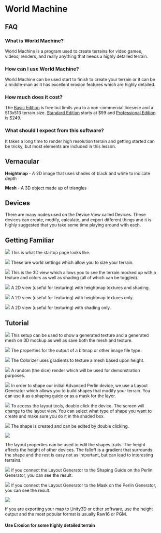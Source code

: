 # World Machine
## FAQ
### What is World Machine?
World Machine is a program used to create terrains for video games, videos, renders, and really anything that needs a highly detailed terrain.
### How can I use World Machine?
World Machine can be used start to finish to create your terrain or it can be a middle-man as it has excellent erosion features which are highly detailed.
### How much does it cost?
The [Basic Edition](http://www.world-machine.com/download.php) is free but limits you to a non-commercial licesnse and a 513x513 terrain size. [Standard Edition](http://www.world-machine.com/download.php?page=buy) starts at $99 and [Professional Edition](http://www.world-machine.com/download.php?page=buy) is $249.
### What should I expect from this software?
It takes a long time to render high resolution terrain and getting started can be tricky, but most elements are included in this lesson.

## Vernacular 
**Heightmap** - A 2D image that uses shades of black and white to indicate depth

**Mesh** - A 3D object made up of triangles

## Devices
There are many nodes used on the Device View called Devices. These devices can create, modify, calculate, and export different things and it is highly suggested that you take some time playing around with each.

## Getting Familiar
![](wmstartup.PNG)
This is what the startup page looks like.

![](wmsettings.png)
These are world settings which allow you to size your terrain.

![](wm3dview.PNG)
This is the 3D view which allows you to see the terrain mocked up with a texture and colors as well as shading (all of which can be toggled).

![](wmhands2d.PNG)
A 2D view (useful for texturing) with heightmap textures and shading.

![](wmh2d.PNG)
A 2D view (useful for texturing) with heightmap textures only.

![](wms2d.PNG)
A 2D view (useful for texturing) with shading only.

## Tutorial
![](wmgettexture.PNG)
This setup can be used to show a generated texture and a generated mesh on 3D mockup as well as save both the mesh and texture.

![](wmoutputtext.PNG)
The properties for the output of a bitmap or other image file type.

![](wmcolorizer.PNG)
The Colorizer uses gradients to texture a mesh based upon height.

![](wmrenderrandom.PNG)
A random (the dice) render which will be used for demonstration purposes.

![](wmshapingwithlayout.PNG)
In order to shape our initial Advanced Perlin device, we use a Layout Generator which allows you to build shapes that modify your terrain. You can use it as a shaping guide or as a mask for the layer.

![](wmlayout1.PNG)
To access the layout tools, double click the device. The screen will change to the layout view. You can select what type of shape you want to create and make sure you do it in the shaded box. 

![](wmlayout2.PNG)
The shape is created and can be edited by double clicking.

![](wmlayoutpropoerties.PNG)

The layout properties can be used to edit the shapes traits. The height affects the height of other devices. The falloff is a gradient that surrounds the shape and the rest is easy not as important, but can lead to interesting terrains. 

![](wmlayouttoshaping.PNG)
If you connect the Layout Generator to the Shaping Guide on the Perlin Generator, you can see the result.

![](wmlayouttomask.PNG)
If you connect the Layout Generator to the Mask on the Perlin Generator, you can see the result.

![](wmheightoutput.PNG)

If you are exporting your map to Unity3D or other software, use the height output and the most popular format is usually Raw16 or PGM.

#### Use Erosion for some highly detailed terrain




































